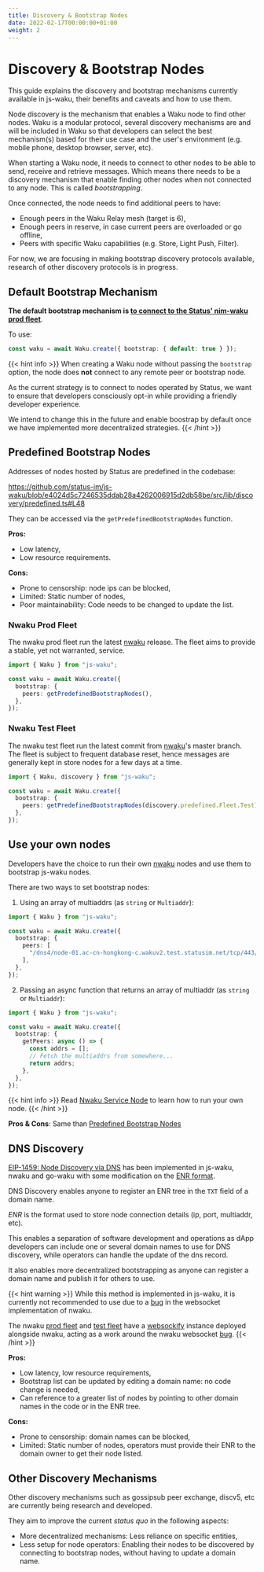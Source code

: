 ```yaml
---
title: Discovery & Bootstrap Nodes
date: 2022-02-17T00:00:00+01:00
weight: 2
---
```


# Discovery & Bootstrap Nodes

This guide explains the discovery and bootstrap mechanisms currently available in js-waku,
their benefits and caveats and how to use them.

Node discovery is the mechanism that enables a Waku node to find other nodes.
Waku is a modular protocol, several discovery mechanisms are and will be included in Waku
so that developers can select the best mechanism(s) based for their use case and the user's environment
(e.g. mobile phone, desktop browser, server, etc).

When starting a Waku node,
it needs to connect to other nodes to be able to send, receive and retrieve messages.
Which means there needs to be a discovery mechanism that enable finding other nodes when not connected to any node.
This is called _bootstrapping_.

Once connected, the node needs to find additional peers to have:

- Enough peers in the Waku Relay mesh (target is 6),
- Enough peers in reserve, in case current peers are overloaded or go offline,
- Peers with specific Waku capabilities (e.g. Store, Light Push, Filter).

For now, we are focusing in making bootstrap discovery protocols available,
research of other discovery protocols is in progress.

## Default Bootstrap Mechanism

**The default bootstrap mechanism is [to connect to the Status' nim-waku prod fleet](#nwaku-prod-fleet)**.

To use:

```ts
const waku = await Waku.create({ bootstrap: { default: true } });
```

{{< hint info >}}
When creating a Waku node without passing the `bootstrap` option,
the node does **not** connect to any remote peer or bootstrap node.

As the current strategy is to connect to nodes operated by Status,
we want to ensure that developers consciously opt-in
while providing a friendly developer experience.

We intend to change this in the future and enable boostrap by default
once we have implemented more decentralized strategies.
{{< /hint >}}

## Predefined Bootstrap Nodes

Addresses of nodes hosted by Status are predefined in the codebase:

https://github.com/status-im/js-waku/blob/e4024d5c7246535ddab28a4262006915d2db58be/src/lib/discovery/predefined.ts#L48

They can be accessed via the `getPredefinedBootstrapNodes` function.

**Pros:**

- Low latency,
- Low resource requirements.

**Cons:**

- Prone to censorship: node ips can be blocked,
- Limited: Static number of nodes,
- Poor maintainability: Code needs to be changed to update the list.

### Nwaku Prod Fleet

The nwaku prod fleet run the latest [nwaku](https://github.com/status-im/nim-waku/) release.
The fleet aims to provide a stable, yet not warranted, service.

```ts
import { Waku } from "js-waku";

const waku = await Waku.create({
  bootstrap: {
    peers: getPredefinedBootstrapNodes(),
  },
});
```

### Nwaku Test Fleet

The nwaku test fleet run the latest commit from [nwaku](https://github.com/status-im/nim-waku/)'s master branch.
The fleet is subject to frequent database reset,
hence messages are generally kept in store nodes for a few days at a time.

```ts
import { Waku, discovery } from "js-waku";

const waku = await Waku.create({
  bootstrap: {
    peers: getPredefinedBootstrapNodes(discovery.predefined.Fleet.Test),
  },
});
```

## Use your own nodes

Developers have the choice to run their own [nwaku](https://github.com/status-im/nim-waku/) nodes
and use them to bootstrap js-waku nodes.

There are two ways to set bootstrap nodes:

1. Using an array of multiaddrs (as `string` or `Multiaddr`):

```ts
import { Waku } from "js-waku";

const waku = await Waku.create({
  bootstrap: {
    peers: [
      "/dns4/node-01.ac-cn-hongkong-c.wakuv2.test.statusim.net/tcp/443/wss/p2p/16Uiu2HAkvWiyFsgRhuJEb9JfjYxEkoHLgnUQmr1N5mKWnYjxYRVm",
    ],
  },
});
```

2. Passing an async function that returns an array of multiaddr (as `string` or `Multiaddr`):

```ts
import { Waku } from "js-waku";

const waku = await Waku.create({
  bootstrap: {
    getPeers: async () => {
      const addrs = [];
      // Fetch the multiaddrs from somewhere...
      return addrs;
    },
  },
});
```

{{< hint info >}}
Read [Nwaku Service Node](/docs/guides/nwaku/) to learn how to run your own node.
{{< /hint >}}

**Pros & Cons**: Same than [Predefined Bootstrap Nodes](#predefined-bootstrap-nodes)

## DNS Discovery

[EIP-1459: Node Discovery via DNS](https://eips.ethereum.org/EIPS/eip-1459) has been implemented in js-waku, nwaku and go-waku
with some modification on the [ENR format](https://rfc.vac.dev/spec/31/).

DNS Discovery enables anyone to register an ENR tree in the `TXT` field of a domain name.

_ENR_ is the format used to store node connection details (ip, port, multiaddr, etc).

This enables a separation of software development and operations
as dApp developers can include one or several domain names to use for DNS discovery,
while operators can handle the update of the dns record.

It also enables more decentralized bootstrapping as anyone can register a domain name and publish it for others to use.

{{< hint warning >}}
While this method is implemented in js-waku,
it is currently not recommended to use due to a [bug](https://github.com/status-im/nim-waku/issues/845) in the websocket implementation of nwaku.

The nwaku [prod fleet](#nwaku-prod-fleet) and [test fleet](#nwaku-test-fleet) have a [websockify](https://github.com/novnc/websockify)
instance deployed alongside nwaku, acting as a work around the nwaku websocket [bug](https://github.com/status-im/nim-waku/issues/845).
{{< /hint >}}

**Pros:**

- Low latency, low resource requirements,
- Bootstrap list can be updated by editing a domain name: no code change is needed,
- Can reference to a greater list of nodes by pointing to other domain names in the code or in the ENR tree.

**Cons:**

- Prone to censorship: domain names can be blocked,
- Limited: Static number of nodes, operators must provide their ENR to the domain owner to get their node listed.

## Other Discovery Mechanisms

Other discovery mechanisms such as gossipsub peer exchange, discv5, etc are currently being research and developed.

They aim to improve the current _status quo_ in the following aspects:

- More decentralized mechanisms: Less reliance on specific entities,
- Less setup for node operators: Enabling their nodes to be discovered by connecting to bootstrap nodes,
  without having to update a domain name.
